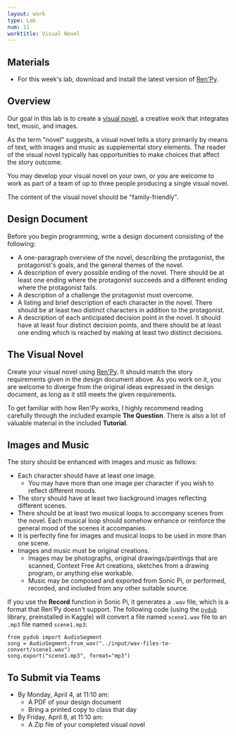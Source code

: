 ```yaml
---
layout: work
type: Lab
num: 11
worktitle: Visual Novel
---
```


## Materials

* For this week's lab, download and install the latest version of 
[Ren'Py](https://www.renpy.org/).

## Overview

Our goal in this lab is to create a 
[visual novel](https://en.wikipedia.org/wiki/Visual_novel), 
a creative work that integrates text, music, and images. 

As the term "novel" suggests, a visual novel tells a story primarily by means 
of text, with images and music as supplemental story elements.  The reader of 
the visual novel typically has opportunities to make choices that affect the 
story outcome.

You may develop your visual novel on your own, or you are welcome to work as 
part of a team of up to three people producing a single visual novel.

The content of the visual novel should be "family-friendly".

## Design Document

Before you begin programming, write a design document consisting of the 
following:
* A one-paragraph overview of the novel, describing the protagonist, the 
  protagonist's goals, and the general themes of the novel.
* A description of every possible ending of the novel. There should be at 
  least one ending where the protagonist succeeds and a different ending 
  where the protagonist fails.
* A description of a challenge the protagonist must overcome.
* A listing and brief description of each character in the novel. There 
  should be at least two distinct characters in addition to the protagonist.
* A description of each anticipated decision point in the novel. It should 
  have at least four distinct decision points, and there should be at least 
  one ending which is reached by making at least two distinct decisions.
  
## The Visual Novel

Create your visual novel using [Ren'Py](https://www.renpy.org/). It should
match the story requirements given in the design document above. As you work
on it, you are welcome to diverge from the original ideas expressed in the 
design document, as long as it still meets the given requirements.

To get familiar with how Ren'Py works, I highly recommend reading carefully 
through the included example **The Question**. There is also a lot of 
valuable material in the included **Tutorial**. 

## Images and Music

The story should be enhanced with images and music as follows:
* Each character should have at least one image.
  * You may have more than one image per character if you wish to reflect 
    different moods.
* The story should have at least two background images reflecting different 
  scenes.
* There should be at least two musical loops to accompany scenes from the 
  novel. Each musical loop should somehow enhance or reinforce the general 
  mood of the scenes it accompanies.
* It is perfectly fine for images and musical loops to be used in more than 
  one scene.
* Images and music must be original creations.
  * Images may be photographs, original drawings/paintings that are scanned,
    Context Free Art creations, sketches from a drawing program, or anything
    else workable.
  * Music may be composed and exported from Sonic Pi, or performed,
    recorded, and included from any other suitable source.

If you use the **Record** function in Sonic Pi, it generates a `.wav` file, 
which is a format that Ren'Py doesn't support. The following code (using
the [`pydub`](http://pydub.com/) library, preinstalled in Kaggle) will 
convert a file named `scene1.wav` file to an `.mp3` file named `scene1.mp3`:

```
from pydub import AudioSegment 
song = AudioSegment.from_wav("../input/wav-files-to-convert/scene1.wav")
song.export("scene1.mp3", format="mp3")
```

## To Submit via Teams

* By Monday, April 4, at 11:10 am:
  * A PDF of your design document
  * Bring a printed copy to class that day
* By Friday, April 8, at 11:10 am:
  * A Zip file of your completed visual novel

